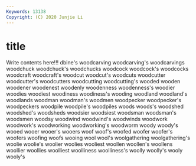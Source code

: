 ```yaml
---
Keywords: 13138
Copyright: (C) 2020 Junjie Li
---
```


# title

Write contents here!!!
dbine's 
woodcarving 
woodcarving's 
woodcarvings 
woodchuck 
woodchuck's
woodchucks 
woodcock 
woodcock's 
woodcocks 
woodcraft 
woodcraft's 
woodcut 
woodcut's 
woodcuts 
woodcutter
woodcutter's 
woodcutters 
woodcutting 
woodcutting's 
wooded 
wooden 
woodener 
woodenest 
woodenly 
woodenness
woodenness's 
woodier 
woodies 
woodiest 
woodiness 
woodiness's 
wooding 
woodland 
woodland's 
woodlands
woodman 
woodman's 
woodmen 
woodpecker 
woodpecker's 
woodpeckers 
woodpile 
woodpile's 
woodpiles 
woods
woods's 
woodshed 
woodshed's 
woodsheds 
woodsier 
woodsiest 
woodsman 
woodsman's 
woodsmen 
woodsy
woodwind 
woodwind's 
woodwinds 
woodwork 
woodwork's 
woodworking 
woodworking's 
woodworm 
woody 
woody's
wooed 
wooer 
wooer's 
wooers 
woof 
woof's 
woofed 
woofer 
woofer's 
woofers
woofing 
woofs 
wooing 
wool 
wool's 
woolgathering 
woolgathering's 
woolie 
woolie's 
woolier
woolies 
wooliest 
woollen 
woollen's 
woollens 
woollier 
woollies 
woolliest 
woolliness 
woolliness's
woolly 
woolly's 
wooly 
wooly's 
